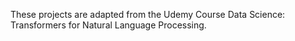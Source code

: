 These projects are adapted from the Udemy Course Data Science: Transformers for Natural Language Processing.
